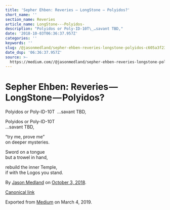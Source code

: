 ```yaml
---
title: 'Sepher Ehben: Reveries — LongStone — Polyidos?'
short_name: ''
section_name: Reveries
article_name: LongStone---Polyidos-
description: "Polyidos or Poly-ID-10T\_…savant TBD,"
date: '2018-10-03T06:36:37.957Z'
categories: ''
keywords: ''
slug: /@jasonmedland/sepher-ehben-reveries-longstone-polyidos-c605a3f23a29
date_dsp: '06:36:37.957Z'
source: >-
  https://medium.com//@jasonmedland/sepher-ehben-reveries-longstone-polyidos-c605a3f23a29
---
```


# Sepher Ehben: Reveries — LongStone — Polyidos?

Polyidos or Poly-ID-10T  …savant TBD,

Polyidos or Poly-ID-10T   
…savant TBD,

“try me, prove me”   
on deeper mysteries.

Sword on a tongue   
but a trowel in hand,

rebuild the inner Temple,   
if with the Logos you stand.

By [Jason Medland](https://medium.com/@jasonmedland) on [October 3, 2018](https://medium.com/p/c605a3f23a29).

[Canonical link](https://medium.com/@jasonmedland/sepher-ehben-reveries-longstone-polyidos-c605a3f23a29)

Exported from [Medium](https://medium.com) on March 4, 2019.